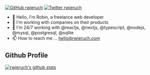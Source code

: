 [![GitHub rwieruch](https://img.shields.io/github/followers/rwieruch?label=follow&style=social)](https://github.com/rwieruch)
[![Twitter rwieruch](https://img.shields.io/badge/follow-%40rwieruch-1DA1F2?logo=twitter&style=social)](https://twitter.com/rwieruch)

- 👋 Hello, I'm Robin, a freelance web developer
- 👀 I'm working with companies on their products
- 🌱 I'm 24/7 working with @reactjs, @nextjs, @typescript, @nodejs, @mysql, @postgresql, @sqlite
- 📫 How to reach me ... hello@rwieruch.com

## Github Profile

[![rwieruch's github stats](https://github-readme-stats.vercel.app/api?username=rwieruch&show_icons=true&theme=transparent&count_private=true)](https://github.com/rwieruch/)
